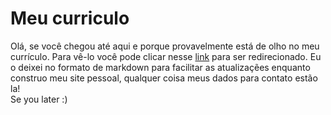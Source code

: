 # Meu curriculo

Olá, se você chegou até aqui e porque provavelmente está de olho no meu currículo. Para vê-lo você pode clicar nesse [link](https://davizera.github.io/Davi-Alves-CV) para ser redirecionado. Eu o deixei no formato de markdown para facilitar as atualizaçẽes enquanto construo meu site pessoal, qualquer coisa meus dados para contato estão la!   
Se you later :)

